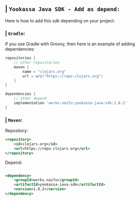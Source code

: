 ## | `Yookassa Java SDK - Add as depend:`
Here is how to add this sdk depending on your project.
### | `Gradle`:
If you use Gradle with Groovy, then here is an example of adding dependencies:
```groovy
repositories {
    // other repositories
    maven {
        name = "clojars.org"
        url = uri("https://repo.clojars.org")
    }
}

dependencies {
    // other depend
    implementation 'works.naifu:yookassa-java-sdk:1.0.2'
}
```

### | `Maven`:

Repository:

```xml
<repository>
    <id>clojars.org</id>
    <url>https://repo.clojars.org</url>
</repository>
```

Depend:

```xml

<dependency>
    <groupId>works.naifu</groupId>
    <artifactId>yookassa-java-sdk</artifactId>
    <version>1.0.2</version>
</dependency>
```